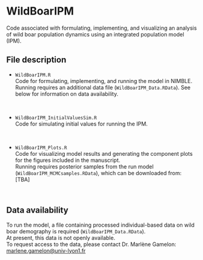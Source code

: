 # WildBoarIPM
Code associated with formulating, implementing, and visualizing an analysis of wild boar population dynamics using an integrated population model (IPM).

## File description

 * `WildBoarIPM.R` <br/>
 Code for formulating, implementing, and running the model in NIMBLE.  <br/>
 Running requires an additional data file (`WildBoarIPM_Data.RData`). See below for information on data availability.
 
 <br/>
 
 * `WildBoarIPM_InitialValuesSim.R` <br/>
 Code for simulating initial values for running the IPM. 
 
 <br/>
   
 * `WildBoarIPM_Plots.R` <br/>
 Code for visualizing model results and generating the component plots for the figures included in the manuscript. <br/>
 Running requires posterior samples from the run model (`WildBoarIPM_MCMCsamples.RData`), which can be downloaded from: [TBA]
 <br/>
 
 ## Data availability
 
 To run the model, a file containing processed individual-based data on wild boar demography is required (`WildBoarIPM_Data.RData`). <br/>
 At present, this data is not openly available.  <br/>
 To request access to the data, please contact Dr. Marlène Gamelon: marlene.gamelon@univ-lyon1.fr

